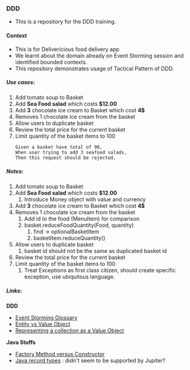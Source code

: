 ### DDD 

- This is a repository for the DDD training.

#### Context
- This is for Delivericious food delivery app
- We learnt about the domain already on Event Storming session and identified bounded contexts. 
- This repository demonstrates usage of Tactical Pattern of DDD. 

##### Use cases:
1. Add  tomato soup to Basket
2. Add **Sea Food salad** which costs **$12.00**
3. Add **3** chocolate ice cream to Basket which cost **4$**
4. Removes 1 chocolate ice cream from the basket
5. Allow users to duplicate basket
6. Review the total price for the current basket
7. Limit quantity of the basket items to 100
   ```
   Given a basket have total of 98,
   When user trying to add 3 seafood salads,
   Then this request should be rejected.
   ```

##### Notes:
1. Add  tomato soup to Basket
2. Add **Sea Food salad** which costs **$12.00**
    1. Introduce Money object with value and currency
3. Add **3** chocolate ice cream to Basket which cost **4$**
4. Removes 1 chocolate ice cream from the basket
    1. Add id to the food (MenuItem) for comparison
    2. basket.reduceFoodQuantity(Food, quantity)
        1. find -> optionalBasketItem
        2. basketItem.reduceQuantity()
5. Allow users to duplicate basket
    1. basket id should not be the same as duplicated basket id
6. Review the total price for the current basket
7. Limit quantity of the basket items to 100
   1. Treat Exceptions as first class citizen, should create specific exception, use ubiquitous language.

##### Links:
**DDD**
- [Event Storming Glossary](https://github.com/ddd-crew/eventstorming-glossary-cheat-sheet)
- [Entity vs Value Object](https://enterprisecraftsmanship.com/posts/entity-vs-value-object-the-ultimate-list-of-differences/)
- [Representing a collection as a Value Object](https://enterprisecraftsmanship.com/posts/representing-collection-as-value-object/)

**Java Stuffs**
- [Factory Method versus Constructor](https://www.artima.com/articles/josh-bloch-on-design#part13)
- [Java record types](https://howtodoinjava.com/java14/java-14-record-type/) : didn't seem to be supported by Jupiter?
